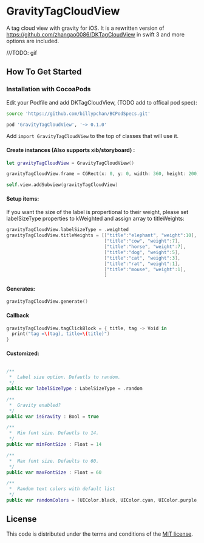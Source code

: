 # GravityTagCloudView
A tag cloud view with gravity for iOS. It is a rewritten version of https://github.com/zhangao0086/DKTagCloudView in swift 3 and more options are included.

///TODO: gif

## How To Get Started

### Installation with CocoaPods

Edit your Podfile and add DKTagCloudView, (TODO add to offical pod spec):

``` bash
source 'https://github.com/billypchan/BCPodSpecs.git'

pod 'GravityTagCloudView', '~> 0.1.0'
```

Add `import GravityTagCloudView` to the top of classes that will use it.  
#### Create instances (Also supports xib/storyboard) :

``` Swift
let gravityTagCloudView = GravityTagCloudView()

gravityTagCloudView.frame = CGRect(x: 0, y: 0, width: 360, height: 200)

self.view.addSubview(gravityTagCloudView)

```

#### Setup items:

If you want the size of the label is propertional to their weight, please set labelSizeType properties to kWeighted and assign  array to titleWeights:

``` Swift
gravityTagCloudView.labelSizeType = .weighted
gravityTagCloudView.titleWeights = [["title":"elephant", "weight":10],
                                    ["title":"cow", "weight":7],
                                    ["title":"horse", "weight":7],
                                    ["title":"dog", "weight":5],
                                    ["title":"cat", "weight":3],
                                    ["title":"rat", "weight":1],
                                    ["title":"mouse", "weight":1],
                                    ]
```

#### Generates:

``` Swift
gravityTagCloudView.generate()
```

#### Callback

``` Swift
gravityTagCloudView.tagClickBlock = { title, tag -> Void in       
  print("tag =\(tag), title=\(title)")
}
```

#### Customized:

``` Swift

/**
 *  Label size option. Defautls to random.
 */
public var labelSizeType : LabelSizeType = .random

/**
 *  Gravity enabled?
 */
public var isGravity : Bool = true

/**
 *  Min font size. Defautls to 14.
 */
public var minFontSize : Float = 14

/**
 *  Max font size. Defaults to 60.
 */
public var maxFontSize : Float = 60

/**
 *  Random text colors with default list
 */
public var randomColors = [UIColor.black, UIColor.cyan, UIColor.purple, UIColor.orange, UIColor.red, UIColor.yellow, UIColor.lightGray, UIColor.gray, UIColor.green]
```

## License
This code is distributed under the terms and conditions of the <a href="https://github.com/zhangao0086/DKTagCloudView/master/LICENSE">MIT license</a>.
